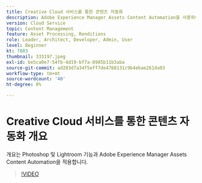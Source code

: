 ```yaml
---
title: Creative Cloud 서비스를 통한 콘텐츠 자동화
description: Adobe Experience Manager Assets Content Automation을 사용하여 Photoshop 및 Lightroom 기능을 적용합니다.
version: Cloud Service
topic: Content Management
feature: Asset Processing, Renditions
role: Leader, Architect, Developer, Admin, User
level: Beginner
kt: 7803
thumbnail: 333197.jpeg
exl-id: be5ca0e7-54fb-4d19-bf7a-8985b11b3aba
source-git-commit: ad203d7a34f5eff7de4768131c9b4ebae261da93
workflow-type: tm+mt
source-wordcount: '40'
ht-degree: 0%

---
```


# Creative Cloud 서비스를 통한 콘텐츠 자동화 개요

개요는 Photoshop 및 Lightroom 기능과 Adobe Experience Manager Assets Content Automation을 적용합니다.

>[!VIDEO](https://video.tv.adobe.com/v/333197?quality=12&learn=on)
